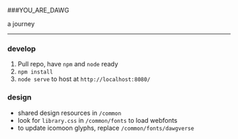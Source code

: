 ###YOU_ARE_DAWG

a journey

---


### develop
1. Pull repo, have `npm` and `node` ready
2. `npm install`
3. `node serve` to host at `http://localhost:8080/`


### design
* shared design resources in `/common` 
* look for `library.css` in `/common/fonts` to load webfonts
* to update icomoon glyphs, replace `/common/fonts/dawgverse` 
